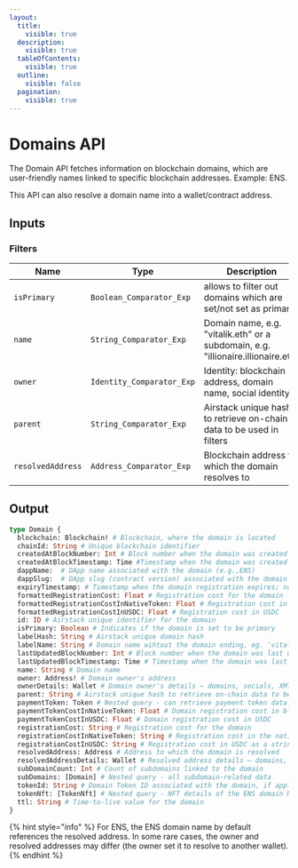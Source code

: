 ```yaml
---
layout:
  title:
    visible: true
  description:
    visible: true
  tableOfContents:
    visible: true
  outline:
    visible: false
  pagination:
    visible: true
---
```


# Domains API

The Domain API fetches information on blockchain domains, which are user-friendly names linked to specific blockchain addresses. Example: ENS.

This API can also resolve a domain name into a wallet/contract address.

## Inputs

### Filters

| Name              | Type                      | Description                                                                      |
| ----------------- | ------------------------- | -------------------------------------------------------------------------------- |
| `isPrimary`       | `Boolean_Comparator_Exp`  | allows to filter out domains which are set/not set as primary                    |
| `name`            | `String_Comparator_Exp`   | Domain name, e.g. "vitalik.eth" or a subdomain, e.g. "illionaire.illionaire.eth" |
| `owner`           | `Identity_Comparator_Exp` | Identity: blockchain address, domain name, social identity                       |
| `parent`          | `String_Comparator_Exp`   | Airstack unique hash to retrieve on-chain data to be used in filters             |
| `resolvedAddress` | `Address_Comparator_Exp`  | Blockchain address to which the domain resolves to                               |

## Output

```graphql
type Domain {
  blockchain: Blockchain! # Blockchain, where the domain is located
  chainId: String # Unique blockchain identifier
  createdAtBlockNumber: Int # Block number when the domain was created
  createdAtBlockTimestamp: Time #Timestamp when the domain was created
  dappName:  # DApp name associated with the domain (e.g.,ENS)
  dappSlug:  # DApp slug (contract version) associated with the domain
  expiryTimestamp: # Timestamp when the domain registration expires; note - ENS has a 3-month grace period after the expiry timestamp
  formattedRegistrationCost: Float # Registration cost for the domain
  formattedRegistrationCostInNativeToken: Float # Registration cost in the native token
  formattedRegistrationCostInUSDC: Float # Registration cost in USDC
  id: ID # Airstack unique identifier for the domain
  isPrimary: Boolean # Indicates if the domain is set to be primary
  labelHash: String # Airstack unique domain hash
  labelName: String # Domain name wihtout the domain ending, eg. 'vitalik' instead of 'vitalik.eth'
  lastUpdatedBlockNumber: Int # Block number when the domain was last updated
  lastUpdatedBlockTimestamp: Time # Timestamp when the domain was last updated
  name: String # Domain name
  owner: Address! # Domain owner's address
  ownerDetails: Wallet # Domain owner's details – domains, socials, XMTP, token balances, etc.
  parent: String # Airstack unique hash to retrieve on-chain data to be used in filters
  paymentToken: Token # Nested query - can retrieve payment token data (name, symbol, etc.)
  paymentTokenCostInNativeToken: Float # Domain registration cost in blockchain native token
  paymentTokenCostInUSDC: Float # Domain registration cost in USDC
  registrationCost: String # Registration cost for the domain
  registrationCostInNativeToken: String # Registration cost in the native token
  registrationCostInUSDC: String # Registration cost in USDC as a string
  resolvedAddress: Address # Address to which the domain is resolved
  resolvedAddressDetails: Wallet # Resolved address details – domains, socials, XMTP, token balances, etc.
  subDomainCount: Int # Count of subdomains linked to the domain
  subDomains: [Domain] # Nested query - all subdomain-related data
  tokenId: String # Domain Token ID associated with the domain, if applicable
  tokenNft: [TokenNft] # Nested query - NFT details of the ENS domain NFT 
  ttl: String # Time-to-live value for the domain
}
```

{% hint style="info" %}
For ENS, the ENS domain name by default references the resolved address. In some rare cases, the owner and resolved addresses may differ (the owner set it to resolve to another wallet).
{% endhint %}
